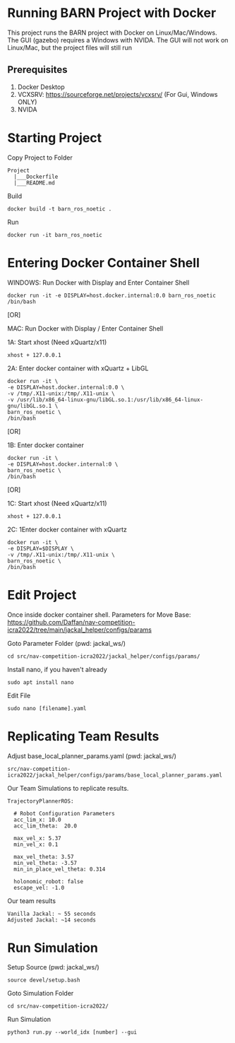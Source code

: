 # Running BARN Project with Docker

This project runs the BARN project with Docker on Linux/Mac/Windows. The GUI (gazebo) requires a Windows with NVIDA. The GUI will not work on Linux/Mac, but the project files will still run

## Prerequisites

1. Docker Desktop
2. VCXSRV: https://sourceforge.net/projects/vcxsrv/ (For Gui, Windows ONLY)
3. NVIDA

# Starting Project

Copy Project to Folder

    Project
      |___Dockerfile
      |___README.md


Build

    docker build -t barn_ros_noetic .

Run

    docker run -it barn_ros_noetic

# Entering Docker Container Shell

WINDOWS: Run Docker with Display and Enter Container Shell

    docker run -it -e DISPLAY=host.docker.internal:0.0 barn_ros_noetic /bin/bash

[OR]

MAC: Run Docker with Display / Enter Container Shell

1A: Start xhost (Need xQuartz/x11)
    
    xhost + 127.0.0.1


2A: Enter docker container with xQuartz + LibGL

    docker run -it \
    -e DISPLAY=host.docker.internal:0.0 \
    -v /tmp/.X11-unix:/tmp/.X11-unix \
    -v /usr/lib/x86_64-linux-gnu/libGL.so.1:/usr/lib/x86_64-linux-gnu/libGL.so.1 \
    barn_ros_noetic \
    /bin/bash

[OR]

1B: Enter docker container

    docker run -it \
    -e DISPLAY=host.docker.internal:0 \
    barn_ros_noetic \
    /bin/bash

[OR]

1C: Start xhost (Need xQuartz/x11)

    xhost + 127.0.0.1

2C: 1Enter docker container with xQuartz

    docker run -it \
    -e DISPLAY=$DISPLAY \
    -v /tmp/.X11-unix:/tmp/.X11-unix \
    barn_ros_noetic \
    /bin/bash


# Edit Project

Once inside docker container shell. Parameters for Move Base: https://github.com/Daffan/nav-competition-icra2022/tree/main/jackal_helper/configs/params

Goto Parameter Folder (pwd: jackal_ws/)

    cd src/nav-competition-icra2022/jackal_helper/configs/params/

Install nano, if you haven't already

    sudo apt install nano

Edit File

    sudo nano [filename].yaml


# Replicating Team Results

Adjust base_local_planner_params.yaml (pwd: jackal_ws/)

    src/nav-competition-icra2022/jackal_helper/configs/params/base_local_planner_params.yaml

Our Team Simulations to replicate results. 

    TrajectoryPlannerROS:

      # Robot Configuration Parameters
      acc_lim_x: 10.0
      acc_lim_theta:  20.0
    
      max_vel_x: 5.37
      min_vel_x: 0.1
    
      max_vel_theta: 3.57
      min_vel_theta: -3.57
      min_in_place_vel_theta: 0.314
    
      holonomic_robot: false
      escape_vel: -1.0

Our team results

    Vanilla Jackal: ~ 55 seconds
    Adjusted Jackal: ~14 seconds

# Run Simulation

Setup Source (pwd: jackal_ws/)

    source devel/setup.bash

Goto Simulation Folder

    cd src/nav-competition-icra2022/

Run Simulation

    python3 run.py --world_idx [number] --gui



